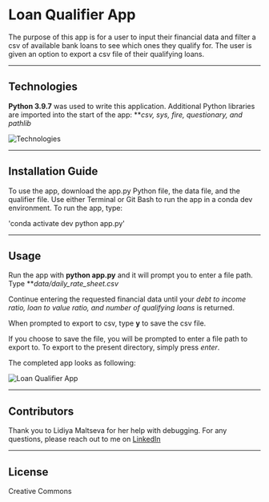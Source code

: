 # Loan Qualifier App

The purpose of this app is for a user to input their financial data and filter a csv of available bank loans to see which ones they qualify for. The user is given an option to export a csv file of their qualifying loans. 

---

## Technologies

**Python 3.9.7** was used to write this application. 
Additional Python libraries are imported into the start of the app: ***csv, sys, fire, questionary, and pathlib*

![Technologies](https://user-images.githubusercontent.com/95719899/149454450-dab69400-d5ee-401e-a234-14d23f650031.png)

---

## Installation Guide

To use the app, download the app.py Python file, the data file, and the qualifier file. Use either Terminal or Git Bash to run the app in a conda dev environment. To run the app, type:

'conda activate dev
python app.py'

---

## Usage

Run the app with **python app.py** and it will prompt you to enter a file path. Type ***data/daily_rate_sheet.csv*

Continue entering the requested financial data until your *debt to income ratio, loan to value ratio, and number of qualifying loans* is returned.

When prompted to export to csv, type **y** to save the csv file.

If you choose to save the file, you will be prompted to enter a file path to export to. To export to the present directory, simply press *enter*. 

The completed app looks as following:

![Loan Qualifier App](https://lh3.googleusercontent.com/wrrIbdHciKx6GGkvR8EFoDV55kbAup-BxW8O6Uz9SLgkU2nFPNFOUgViRvfknaJdAmpXOVycYKpnXR3SjLmRPviXk056rGjMV4Wvc94baE9g5ph-zNVfPnoIoFcYbXARhB96bqY-YlAwc3wE8eKNqNw107WS4wEp2nd_WpV_Y8PSO9NwP3JfrP0ORvPDLvJHnChry14FEbXzUj7TqwnFZmcxrZmA_eSm6spI-ibx_fzs5ECIkF-HFiYA1Aknq_xNC8v8otXK615Lr9mSJ45XQ2PGi7qK1c26Tu5RqTBBXwNglxxkaTEzb3adBihBiMV59-Z04bp-XsfD9dcKGZpVqjXoDVfbUkkJA7HyjDlt5lJ9lbfgJyI3e6-gbreuit5MwOfmwO8fGTa7OZ8Pza-A7AxMpnSyaRt-Um0U1jbYaiJJc6K8fCrtTJ7-6kSzFZ2MHHEdU4aY1p2Ma3Ceb2bEJlz_dG35Z9tAqbB0jhJ8_70REW4U4d9sQRgay6yg_xTtU0Zuq9FclbX9osFPBcTenWulLfxuaMdVc0wDJbWhX82FcjWWJaClKTmwOjQufVzNmbsgDS7cQV_nS97UguD9RfbB8_Tzgnh_ADlS9s1R4n4B72PLxDModzev-PcgNpreiQn1GXU2JIgbCGHS3FG5mWps0lfyPoefXDAgz61MyyXJPRCcRq9e7mMoY20lN3pT_ra87NEm0jmG1atygmUR5tW2aA=w807-h340-no?authuser=0)

---

## Contributors

Thank you to Lidiya Maltseva for her help with debugging. 
For any questions, please reach out to me on [LinkedIn](https://www.linkedin.com/in/lari-rupp-5baa49153/)

---

## License

Creative Commons
